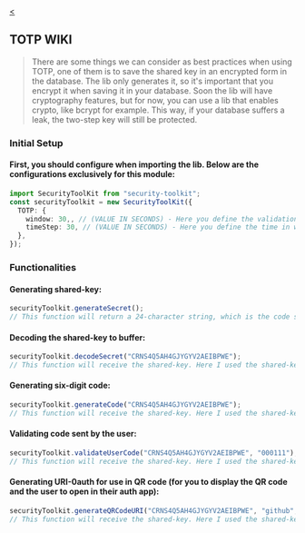 [<](https://github.com/vmwavie/security-toolkit/blob/main/README.md)

## TOTP WIKI

> There are some things we can consider as best practices when using TOTP, one of them is to save the shared key in an encrypted form in the database. The lib only generates it, so it's important that you encrypt it when saving it in your database. Soon the lib will have cryptography features, but for now, you can use a lib that enables crypto, like bcrypt for example. This way, if your database suffers a leak, the two-step key will still be protected.

### Initial Setup

#### First, you should configure when importing the lib. Below are the configurations exclusively for this module:

```ts
import SecurityToolKit from "security-toolkit";
const securityToolkit = new SecurityToolKit({
  TOTP: {
    window: 30,, // (VALUE IN SECONDS) - Here you define the validation window time. For example, if your user sends the key 000-000 at 10:00:10am and your server is overloaded, it will only be able to process at 10:00:40am. The key would become invalid, but we have a 30s margin before and after the code is sent, thus maintaining the UX.
    timeStep: 30, // (VALUE IN SECONDS) - Here you define the time in which the application will act. Following RFC-6749, the default time is 30s. However, if you have your own code generation application, for example, you can change this margin and use the timeStep as needed.
  },
});
```

### Functionalities

#### Generating shared-key:

```ts
securityToolkit.generateSecret();
// This function will return a 24-character string, which is the code shared between the server and the user for six-code validation.
```

#### Decoding the shared-key to buffer:

```ts
securityToolkit.decodeSecret("CRNS4Q5AH4GJYGYV2AEIBPWE");
// This function will receive the shared-key. Here I used the shared-key CRNS4Q5AH4GJYGYV2AEIBPWE, but you should replace it with yours. It will return a Buffer containing the shared-key returned to the Buffer format.
```

#### Generating six-digit code:

```ts
securityToolkit.generateCode("CRNS4Q5AH4GJYGYV2AEIBPWE");
// This function will receive the shared-key. Here I used the shared-key CRNS4Q5AH4GJYGYV2AEIBPWE, but you should replace it with yours. It will return a six-digit code. It can be used in an authentication application to generate codes that the user will use to authenticate to the system.
```

#### Validating code sent by the user:

```ts
securityToolkit.validateUserCode("CRNS4Q5AH4GJYGYV2AEIBPWE", "000111");
// This function will receive the shared-key. Here I used the shared-key CRNS4Q5AH4GJYGYV2AEIBPWE, but you should replace it with yours. It also receives the six-digit code sent by the user. Here I used "000111", but you should replace it with yours. It will internally generate a six-digit code using the shared key and will use the value defined in WINDOW as a validation margin. It will return true if the code the user sent is valid and false if the code the user sent is invalid.
```

#### Generating URI-0auth for use in QR code (for you to display the QR code and the user to open in their auth app):

```ts
securityToolkit.generateQRCodeURI("CRNS4Q5AH4GJYGYV2AEIBPWE", "github", "vmwavie");
// This function will receive the shared-key. Here I used the shared-key CRNS4Q5AH4GJYGYV2AEIBPWE, but you should replace it with yours. It also receives the name of your company and the user's name. In this example, I used the company name as github and the username as vmwavie. It will return a link, for example "otpauth://totp/vmwavie?secret=CRNS4Q5AH4GJYGYV2AEIBPWE&issuer=github". You can put this link in a QR code and display it to the user. When scanned, the code will be automatically added to the user's authentication application.
```
